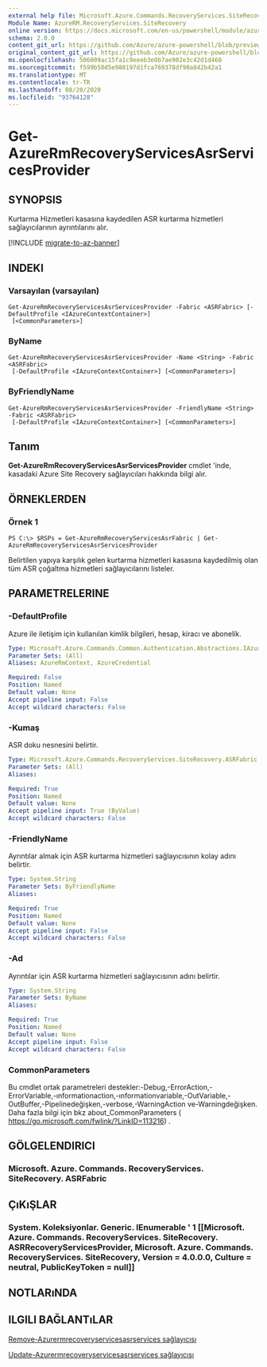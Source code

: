 ```yaml
---
external help file: Microsoft.Azure.Commands.RecoveryServices.SiteRecovery.dll-Help.xml
Module Name: AzureRM.RecoveryServices.SiteRecovery
online version: https://docs.microsoft.com/en-us/powershell/module/azurerm.recoveryservices.siterecovery/get-azurermrecoveryservicesasrservicesprovider
schema: 2.0.0
content_git_url: https://github.com/Azure/azure-powershell/blob/preview/src/ResourceManager/RecoveryServices/Commands.RecoveryServices.SiteRecovery/help/Get-AzureRmRecoveryServicesAsrServicesProvider.md
original_content_git_url: https://github.com/Azure/azure-powershell/blob/preview/src/ResourceManager/RecoveryServices/Commands.RecoveryServices.SiteRecovery/help/Get-AzureRmRecoveryServicesAsrServicesProvider.md
ms.openlocfilehash: 506009ac15fa1c9eeeb3e0b7ae902e3c42d1d468
ms.sourcegitcommit: f599b50d5e980197d1fca769378df90a842b42a1
ms.translationtype: MT
ms.contentlocale: tr-TR
ms.lasthandoff: 08/20/2020
ms.locfileid: "93764128"
---
```

# Get-AzureRmRecoveryServicesAsrServicesProvider

## SYNOPSIS
Kurtarma Hizmetleri kasasına kaydedilen ASR kurtarma hizmetleri sağlayıcılarının ayrıntılarını alır.

[!INCLUDE [migrate-to-az-banner](../../includes/migrate-to-az-banner.md)]

## INDEKI

### Varsayılan (varsayılan)
```
Get-AzureRmRecoveryServicesAsrServicesProvider -Fabric <ASRFabric> [-DefaultProfile <IAzureContextContainer>]
 [<CommonParameters>]
```

### ByName
```
Get-AzureRmRecoveryServicesAsrServicesProvider -Name <String> -Fabric <ASRFabric>
 [-DefaultProfile <IAzureContextContainer>] [<CommonParameters>]
```

### ByFriendlyName
```
Get-AzureRmRecoveryServicesAsrServicesProvider -FriendlyName <String> -Fabric <ASRFabric>
 [-DefaultProfile <IAzureContextContainer>] [<CommonParameters>]
```

## Tanım
**Get-AzureRmRecoveryServicesAsrServicesProvider** cmdlet 'inde, kasadaki Azure Site Recovery sağlayıcıları hakkında bilgi alır.

## ÖRNEKLERDEN

### Örnek 1
```
PS C:\> $RSPs = Get-AzureRmRecoveryServicesAsrFabric | Get-AzureRmRecoveryServicesAsrServicesProvider
```

Belirtilen yapıya karşılık gelen kurtarma hizmetleri kasasına kaydedilmiş olan tüm ASR çoğaltma hizmetleri sağlayıcılarını listeler.

## PARAMETRELERINE

### -DefaultProfile
Azure ile iletişim için kullanılan kimlik bilgileri, hesap, kiracı ve abonelik.


```yaml
Type: Microsoft.Azure.Commands.Common.Authentication.Abstractions.IAzureContextContainer
Parameter Sets: (All)
Aliases: AzureRmContext, AzureCredential

Required: False
Position: Named
Default value: None
Accept pipeline input: False
Accept wildcard characters: False
```

### -Kumaş
ASR doku nesnesini belirtir.

```yaml
Type: Microsoft.Azure.Commands.RecoveryServices.SiteRecovery.ASRFabric
Parameter Sets: (All)
Aliases:

Required: True
Position: Named
Default value: None
Accept pipeline input: True (ByValue)
Accept wildcard characters: False
```

### -FriendlyName
Ayrıntılar almak için ASR kurtarma hizmetleri sağlayıcısının kolay adını belirtir.

```yaml
Type: System.String
Parameter Sets: ByFriendlyName
Aliases:

Required: True
Position: Named
Default value: None
Accept pipeline input: False
Accept wildcard characters: False
```

### -Ad
Ayrıntılar için ASR kurtarma hizmetleri sağlayıcısının adını belirtir.

```yaml
Type: System.String
Parameter Sets: ByName
Aliases:

Required: True
Position: Named
Default value: None
Accept pipeline input: False
Accept wildcard characters: False
```

### CommonParameters
Bu cmdlet ortak parametreleri destekler:-Debug,-ErrorAction,-ErrorVariable,-ınformationaction,-ınformationvariable,-OutVariable,-OutBuffer,-Pipelinedeğişken,-verbose,-WarningAction ve-Warningdeğişken. Daha fazla bilgi için bkz about_CommonParameters ( https://go.microsoft.com/fwlink/?LinkID=113216) .

## GÖLGELENDIRICI

### Microsoft. Azure. Commands. RecoveryServices. SiteRecovery. ASRFabric

## ÇıKıŞLAR

### System. Koleksiyonlar. Generic. IEnumerable ' 1 [[Microsoft. Azure. Commands. RecoveryServices. SiteRecovery. ASRRecoveryServicesProvider, Microsoft. Azure. Commands. RecoveryServices. SiteRecovery, Version = 4.0.0.0, Culture = neutral, PublicKeyToken = null]]

## NOTLARıNDA

## ILGILI BAĞLANTıLAR

[Remove-Azurermrecoveryservicesasrservices sağlayıcısı](./Remove-AzureRmRecoveryServicesAsrServicesProvider.md)

[Update-Azurermrecoveryservicesasrservices sağlayıcısı](./Update-AzureRmRecoveryServicesAsrServicesProvider.md)
